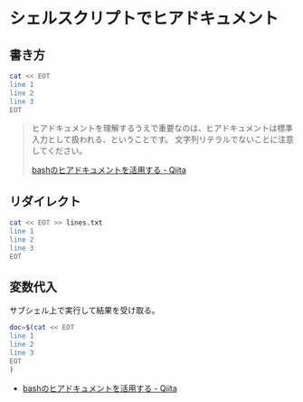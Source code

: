 # シェルスクリプトでヒアドキュメント

## 書き方

```bash
cat << EOT
line 1
line 2
line 3
EOT
```

> ヒアドキュメントを理解するうえで重要なのは、ヒアドキュメントは標準入力として扱われる、ということです。
> 文字列リテラルでないことに注意してください。
>
> [bashのヒアドキュメントを活用する - Qiita](http://qiita.com/take4s5i/items/e207cee4fb04385a9952)

## リダイレクト

```bash
cat << EOT >> lines.txt
line 1
line 2
line 3
EOT
```

## 変数代入

サブシェル上で実行して結果を受け取る。

```bash
doc=$(cat << EOT
line 1
line 2
line 3
EOT
)
```

- [bashのヒアドキュメントを活用する - Qiita](http://qiita.com/take4s5i/items/e207cee4fb04385a9952)
